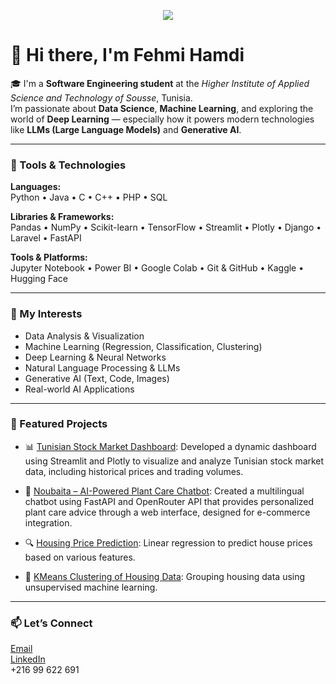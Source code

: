 <p align="center">
  <img src="https://capsule-render.vercel.app/api?type=waving&color=0:0ea5a4,100:38bdf8&height=200&section=header&text=Fehmi%20Hamdi%20%7C%20Software%20Engineer&fontColor=ffffff&fontSize=45&fontAlignY=40" />
</p>


# 👋 Hi there, I'm Fehmi Hamdi

🎓 I'm a **Software Engineering student** at the *Higher Institute of Applied Science and Technology of Sousse*, Tunisia.  
I’m passionate about **Data Science**, **Machine Learning**, and exploring the world of **Deep Learning** — especially how it powers modern technologies like **LLMs (Large Language Models)** and **Generative AI**.

---

### 🧰 Tools & Technologies

**Languages:**  
Python • Java • C • C++ • PHP • SQL

**Libraries & Frameworks:**  
Pandas • NumPy • Scikit-learn • TensorFlow • Streamlit • Plotly • Django • Laravel • FastAPI

**Tools & Platforms:**  
Jupyter Notebook • Power BI • Google Colab • Git & GitHub • Kaggle • Hugging Face

---

### 📌 My Interests

- Data Analysis & Visualization  
- Machine Learning (Regression, Classification, Clustering)  
- Deep Learning & Neural Networks  
- Natural Language Processing & LLMs  
- Generative AI (Text, Code, Images)  
- Real-world AI Applications

---

### 🚀 Featured Projects

- 📊 [Tunisian Stock Market Dashboard](https://github.com/FehmiHamdi/tunisian-stocks-dashboard):
Developed a dynamic dashboard using Streamlit and Plotly to visualize and analyze Tunisian stock market data, including historical prices and trading volumes.

- 🌱 [Noubaita – AI-Powered Plant Care Chatbot](https://github.com/FehmiHamdi/plantcare-chatbot):
Created a multilingual chatbot using FastAPI and OpenRouter API that provides personalized plant care advice through a web interface, designed for e-commerce integration.
- 🔍 [Housing Price Prediction](https://github.com/yourusername/Housing_Price_Regression): Linear regression to predict house prices based on various features.
- 🧠 [KMeans Clustering of Housing Data](https://github.com/yourusername/Housing_Clustering_KMeans): Grouping housing data using unsupervised machine learning.

---

### 📫 Let’s Connect

[Email](hamdi.fehmi9@gmail.com)  
[LinkedIn](https://www.linkedin.com/in/fehmi-hamdi)  
+216 99 622 691
